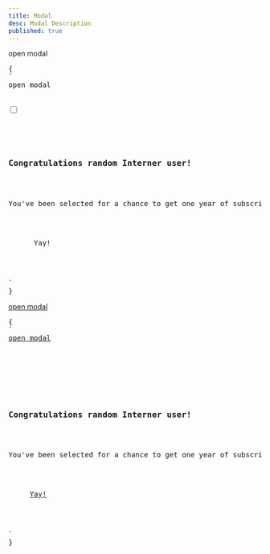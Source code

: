 ```yaml
---
title: Modal
desc: Modal Description
published: true
---
```


<script>
  import Component from "@components/Component.svelte"
</script>

<Component title="Modal using label + hidden checkbox" desc='Make sure each modal you use, has a unique ID. In this example, ID is "my-modal".'>
<label for="my-modal" class="btn modal-button">open modal</label>

<pre slot="html">{
`<!-- The button to open modal -->
<label for="my-modal" class="btn modal-button">open modal</label>

<!-- Put this part before </body> tag -->
<input type="checkbox" id="my-modal" class="modal-toggle">
<div class="modal">
  <div class="modal-box">
    <h3 class="font-bold text-lg">Congratulations random Interner user!</h3>
    <p class="py-4">You've been selected for a chance to get one year of subscription to use Wikipedia for free!</p>
    <div class="modal-action">
      <label for="my-modal" class="btn">Yay!</label>
    </div>
  </div>
</div>`
}</pre>
</Component>

<Component title="Modal using anchor link" desc="Anchor links might not work well on some SPA frameworks so if there are problems, use the first example">
<a href="#my-modal-2" class="btn" rel="external">open modal</a>
<pre slot="html">{
`<!-- The button to open modal -->
<a href="#my-modal-2" class="btn">open modal</a>

<!-- Put this part before </body> tag -->
<div class="modal" id="my-modal-2">
  <div class="modal-box">
    <h3 class="font-bold text-lg">Congratulations random Interner user!</h3>
    <p class="py-4">You've been selected for a chance to get one year of subscription to use Wikipedia for free!</p>
    <div class="modal-action">
     <a href="#" class="btn">Yay!</a>
    </div>
  </div>
</div>`
}</pre>
</Component>
